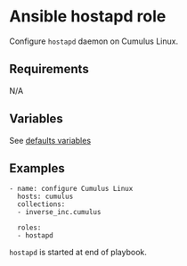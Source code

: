 # Ansible hostapd role

Configure `hostapd` daemon on Cumulus Linux.

## Requirements

N/A

## Variables

See [defaults variables](defaults/main.yml)

## Examples

```
- name: configure Cumulus Linux
  hosts: cumulus
  collections:
  - inverse_inc.cumulus
  
  roles:
  - hostapd
```

`hostapd` is started at end of playbook.
